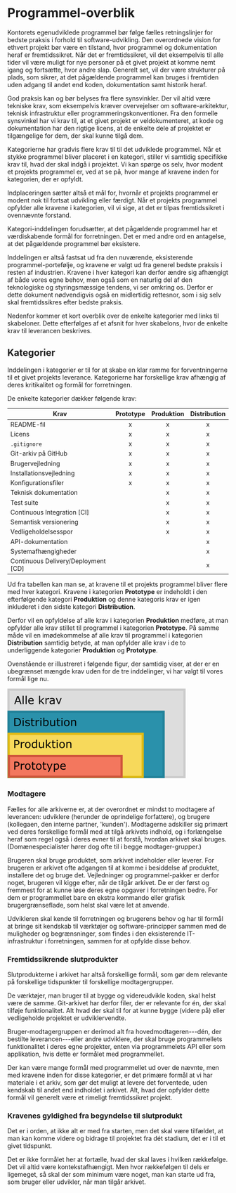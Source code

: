 # Programmel-overblik

Kontorets egenudviklede programmel bør følge fælles retningslinjer for bedste
praksis i forhold til software-udvikling. Den overordnede vision for ethvert
projekt bør være en tilstand, hvor programmel og dokumentation heraf er
fremtidssikret. Når det er fremtidssikret, vil det eksempelvis til alle tider
vil være muligt for nye personer på et givet projekt at komme nemt igang og
fortsætte, hvor andre slap. Generelt set, vil der være strukturer på plads, som
sikrer, at det pågældende programmel kan bruges i fremtiden uden adgang til
andet end koden, dokumentation samt historik heraf.

God praksis kan og bør belyses fra flere synsvinkler. Der vil altid være
tekniske krav, som eksempelvis kræver overvejelser om software-arkitektur,
teknisk infrastruktur eller programmeringskonventioner. Fra den formelle
synsvinkel har vi krav til, at et givet projekt er veldokumenteret, at kode og
dokumentation har den rigtige licens, at de enkelte dele af projektet er
tilgængelige for dem, der skal kunne tilgå dem.


Kategorierne har gradvis flere krav til til det udviklede programmel. Når et
stykke programmel bliver placeret i en kategori, stiller vi samtidig specifikke
krav til, hvad der skal indgå i projektet. Vi kan spørge os selv, hvor modent
et projekts programmel er, ved at se på, hvor mange af kravene inden for
kategorien, der er opfyldt.

Indplaceringen sætter altså et mål for, hvornår et projekts programmel er modent
nok til fortsat udvikling eller færdigt. Når et projekts programmel opfylder
alle kravene i kategorien, vil vi sige, at det er tilpas fremtidssikret i
ovennævnte forstand.

Kategori-inddelingen forudsætter, at det pågældende programmel har et
værdiskabende formål for forretningen. Det er med andre ord en antagelse, at
det pågældende programmel bør eksistere.

Inddelingen er altså fastsat ud fra den nuværende, eksisterende
programmel-portefølje, og kravene er valgt ud fra generel bedste praksis i
resten af industrien. Kravene i hver kategori kan derfor ændre sig afhængigt af
både vores egne behov, men også som en naturlig del af den teknologiske og
styringsmæssige tendens, vi ser omkring os. Derfor er dette dokument
nødvendigvis også en midlertidig rettesnor, som i sig selv skal fremtidssikres
efter bedste praksis.


Nedenfor kommer et kort overblik over de enkelte kategorier med links til
skabeloner. Dette efterfølges af et afsnit for hver skabelons, hvor de enkelte
krav til leverancen beskrives.


## Kategorier

Inddelingen i kategorier er til for at skabe en klar ramme for forventningerne
til et givet projekts leverance. Kategorierne har forskellige krav afhængig af
deres kritikalitet og formål for forretningen.

De enkelte kategorier dækker følgende krav:

| Krav                                  | Prototype | Produktion | Distribution |
| ------------------------------------- | :-------: | :--------: | :----------: |
| README-fil                            | x         | x          | x            |
| Licens                                | x         | x          | x            |
| `.gitignore`                          | x         | x          | x            |
| Git-arkiv på GitHub                   | x         | x          | x            |
| Brugervejledning                      | x         | x          | x            |
| Installationsvejledning               | x         | x          | x            |
| Konfigurationsfiler                   | x         | x          | x            |
| Teknisk dokumentation                 |           | x          | x            |
| Test suite                            |           | x          | x            |
| Continuous Integration [CI]           |           | x          | x            |
| Semantisk versionering                |           | x          | x            |
| Vedligeholdelsesspor                  |           | x          | x            |
| API-dokumentation                     |           |            | x            |
| Systemafhængigheder                   |           |            | x            |
| Continuous Delivery/Deployment [CD]   |           |            | x            |

Ud fra tabellen kan man se, at kravene til et projekts programmel bliver flere
med hver kategori. Kravene i kategorien **Prototype** er indeholdt i den
efterfølgende kategori **Produktion** og denne kategoris krav er igen
inkluderet i den sidste kategori **Distribution**.

Derfor vil en opfyldelse af alle krav i kategorien **Produktion** medføre, at
man opfylder alle krav stillet til programmel i kategorien **Prototype**. På
samme måde vil en imødekommelse af alle krav til programmel i
kategorien **Distribution** samtidig betyde, at man opfylder alle krav i de to
underliggende kategorier **Produktion** og **Prototype**.

Ovenstående er illustreret i følgende figur, der samtidig viser, at der er en
ubegrænset mængde krav uden for de tre inddelinger, vi har valgt til vores
formål lige nu.

![Illustration af kategoriernes overlappende krav](assets/kategorikrav.png)


### Modtagere

Fælles for alle arkiverne er, at der overordnet er mindst to modtagere af
leverancen: udviklere (herunder de oprindelige forfattere), og brugere
(kollegaen, den interne partner, 'kunden'). Modtagerne adskiller sig primært
ved deres forskellige formål med at tilgå arkivets indhold, og i forlængelse
heraf som regel også i deres evner til at forstå, hvordan arkivet skal bruges.
(Domænespecialister hører dog ofte til i begge modtager-grupper.)

Brugeren skal bruge produktet, som arkivet indeholder eller leverer. For
brugeren er arkivet ofte adgangen til at komme i besiddelse af produktet,
installere det og bruge det. Vejledninger og programmel-pakker er derfor noget,
brugeren vil kigge efter, når de tilgår arkivet. De er der først og fremmest
for at kunne løse deres egne opgaver i forretningen bedre. For dem er
programmellet bare en ekstra kommando eller grafisk brugergrænseflade, som
helst skal være let at anvende.

Udvikleren skal kende til forretningen og brugerens behov og har til formål at
bringe sit kendskab til værktøjer og software-principper sammen med de
muligheder og begrænsninger, som findes i den eksisterende IT-infrastruktur i
forretningen, sammen for at opfylde disse behov.


### Fremtidssikrende slutprodukter

Slutprodukterne i arkivet har altså forskellige formål, som gør dem relevante på
forskellige tidspunkter til forskellige modtagergrupper.

De værktøjer, man bruger til at bygge og videreudvikle koden, skal helst være de
samme. Git-arkivet har derfor filer, der er relevante for én, der skal tilføje
funktionalitet. Alt hvad der skal til for at kunne bygge (videre på) eller
vedligeholde projektet er udviklervendte.

Bruger-modtagergruppen er derimod alt fra hovedmodtageren---dén, der bestilte
leverancen---eller andre udviklere, der skal bruge programmellets
funktionalitet i deres egne projekter, enten via programmelets API eller som
applikation, hvis dette er formålet med programmellet.

Der kan være mange formål med programmellet ud over de nævnte, men med kravene
inden for disse kategorier, er det primære formål at vi har materiale i et
arkiv, som gør det muligt at levere det forventede, uden kendskab til andet end
indholdet i arkivet. Alt, hvad der opfylder dette formål vil generelt være et
rimeligt fremtidssikret projekt.


### Kravenes gyldighed fra begyndelse til slutprodukt

Det er i orden, at ikke alt er med fra starten, men det skal være tilfældet, at
man kan komme videre og bidrage til projektet fra dét stadium, det er i til et
givet tidspunkt.

Det er ikke formålet her at fortælle, hvad der skal laves i hvilken rækkefølge.
Det vil altid være kontekstafhængigt. Men hvor rækkefølgen til dels er
ligemeget, så skal der som minimum være noget, man kan starte ud fra, som
bruger eller udvikler, når man tilgår arkivet.
